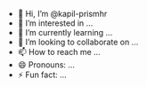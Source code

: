 - 👋 Hi, I’m @kapil-prismhr
- 👀 I’m interested in ...
- 🌱 I’m currently learning ...
- 💞️ I’m looking to collaborate on ...
- 📫 How to reach me ...
- 😄 Pronouns: ...
- ⚡ Fun fact: ...

<!---
kapil-prismhr/kapil-prismhr is a ✨ special ✨ repository because its `README.md` (this file) appears on your GitHub profile.
You can click the Preview link to take a look at your changes.
--->
